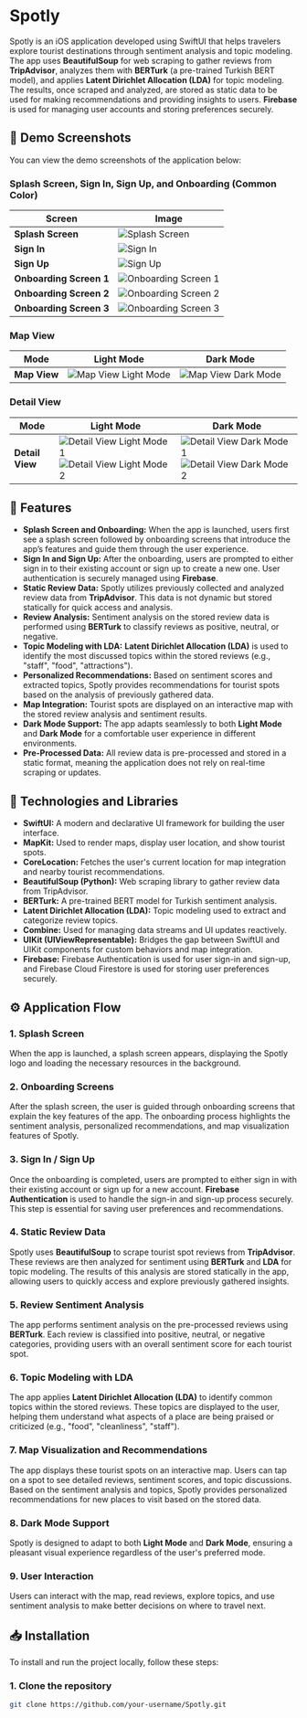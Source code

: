 # Spotly

Spotly is an iOS application developed using SwiftUI that helps travelers explore tourist destinations through sentiment analysis and topic modeling. The app uses **BeautifulSoup** for web scraping to gather reviews from **TripAdvisor**, analyzes them with **BERTurk** (a pre-trained Turkish BERT model), and applies **Latent Dirichlet Allocation (LDA)** for topic modeling. The results, once scraped and analyzed, are stored as static data to be used for making recommendations and providing insights to users. **Firebase** is used for managing user accounts and storing preferences securely.

## 🎥 Demo Screenshots

You can view the demo screenshots of the application below:

### **Splash Screen, Sign In, Sign Up, and Onboarding (Common Color)**

| **Screen**             | **Image**                                            |
|------------------------|------------------------------------------------------|
| **Splash Screen**       | ![Splash Screen](screens/splash.png)   |
| **Sign In**             | ![Sign In](screens/signin.png)               |
| **Sign Up**             | ![Sign Up](screens/signup.png)               |
| **Onboarding Screen 1** | ![Onboarding Screen 1](screens/onboarding) |
| **Onboarding Screen 2** | ![Onboarding Screen 2](screens/onboarding2) |
| **Onboarding Screen 3** | ![Onboarding Screen 3](screens/onboarding3) |

### **Map View**

| **Mode**             | **Light Mode**                                      | **Dark Mode**                                      |
|----------------------|-----------------------------------------------------|----------------------------------------------------|
| **Map View**          | ![Map View Light Mode](screens/maplight.png)  | ![Map View Dark Mode](screens/mapdark.png)   |

### **Detail View**

| **Mode**             | **Light Mode**                                      | **Dark Mode**                                      |
|----------------------|-----------------------------------------------------|----------------------------------------------------|
| **Detail View**       | ![Detail View Light Mode 1](screens/detaillight1.png) ![Detail View Light Mode 2](screens/detaillight2.png)    | ![Detail View Dark Mode 1](screens/detaildark1.png) ![Detail View Dark Mode 2](screens/detaildark2.png) |

                                             

## 📱 Features

- **Splash Screen and Onboarding:** When the app is launched, users first see a splash screen followed by onboarding screens that introduce the app’s features and guide them through the user experience.
- **Sign In and Sign Up:** After the onboarding, users are prompted to either sign in to their existing account or sign up to create a new one. User authentication is securely managed using **Firebase**.
- **Static Review Data:** Spotly utilizes previously collected and analyzed review data from **TripAdvisor**. This data is not dynamic but stored statically for quick access and analysis.
- **Review Analysis:** Sentiment analysis on the stored review data is performed using **BERTurk** to classify reviews as positive, neutral, or negative.
- **Topic Modeling with LDA:** **Latent Dirichlet Allocation (LDA)** is used to identify the most discussed topics within the stored reviews (e.g., "staff", "food", "attractions").
- **Personalized Recommendations:** Based on sentiment scores and extracted topics, Spotly provides recommendations for tourist spots based on the analysis of previously gathered data.
- **Map Integration:** Tourist spots are displayed on an interactive map with the stored review analysis and sentiment results.
- **Dark Mode Support:** The app adapts seamlessly to both **Light Mode** and **Dark Mode** for a comfortable user experience in different environments.
- **Pre-Processed Data:** All review data is pre-processed and stored in a static format, meaning the application does not rely on real-time scraping or updates.

## 🚀 Technologies and Libraries

- **SwiftUI:** A modern and declarative UI framework for building the user interface.
- **MapKit:** Used to render maps, display user location, and show tourist spots.
- **CoreLocation:** Fetches the user's current location for map integration and nearby tourist recommendations.
- **BeautifulSoup (Python):** Web scraping library to gather review data from TripAdvisor.
- **BERTurk:** A pre-trained BERT model for Turkish sentiment analysis.
- **Latent Dirichlet Allocation (LDA):** Topic modeling used to extract and categorize review topics.
- **Combine:** Used for managing data streams and UI updates reactively.
- **UIKit (UIViewRepresentable):** Bridges the gap between SwiftUI and UIKit components for custom behaviors and map integration.
- **Firebase:** Firebase Authentication is used for user sign-in and sign-up, and Firebase Cloud Firestore is used for storing user preferences securely.

## ⚙️ Application Flow

### 1. **Splash Screen**
When the app is launched, a splash screen appears, displaying the Spotly logo and loading the necessary resources in the background.

### 2. **Onboarding Screens**
After the splash screen, the user is guided through onboarding screens that explain the key features of the app. The onboarding process highlights the sentiment analysis, personalized recommendations, and map visualization features of Spotly.

### 3. **Sign In / Sign Up**
Once the onboarding is completed, users are prompted to either sign in with their existing account or sign up for a new account. **Firebase Authentication** is used to handle the sign-in and sign-up process securely. This step is essential for saving user preferences and recommendations.

### 4. **Static Review Data**
Spotly uses **BeautifulSoup** to scrape tourist spot reviews from **TripAdvisor**. These reviews are then analyzed for sentiment using **BERTurk** and **LDA** for topic modeling. The results of this analysis are stored statically in the app, allowing users to quickly access and explore previously gathered insights.

### 5. **Review Sentiment Analysis**
The app performs sentiment analysis on the pre-processed reviews using **BERTurk**. Each review is classified into positive, neutral, or negative categories, providing users with an overall sentiment score for each tourist spot.

### 6. **Topic Modeling with LDA**
The app applies **Latent Dirichlet Allocation (LDA)** to identify common topics within the stored reviews. These topics are displayed to the user, helping them understand what aspects of a place are being praised or criticized (e.g., "food", "cleanliness", "staff").

### 7. **Map Visualization and Recommendations**
The app displays these tourist spots on an interactive map. Users can tap on a spot to see detailed reviews, sentiment scores, and topic discussions. Based on the sentiment analysis and topics, Spotly provides personalized recommendations for new places to visit based on the stored data.

### 8. **Dark Mode Support**
Spotly is designed to adapt to both **Light Mode** and **Dark Mode**, ensuring a pleasant visual experience regardless of the user's preferred mode.

### 9. **User Interaction**
Users can interact with the map, read reviews, explore topics, and use sentiment analysis to make better decisions on where to travel next.

## 📥 Installation

To install and run the project locally, follow these steps:

### 1. Clone the repository

```bash
git clone https://github.com/your-username/Spotly.git
